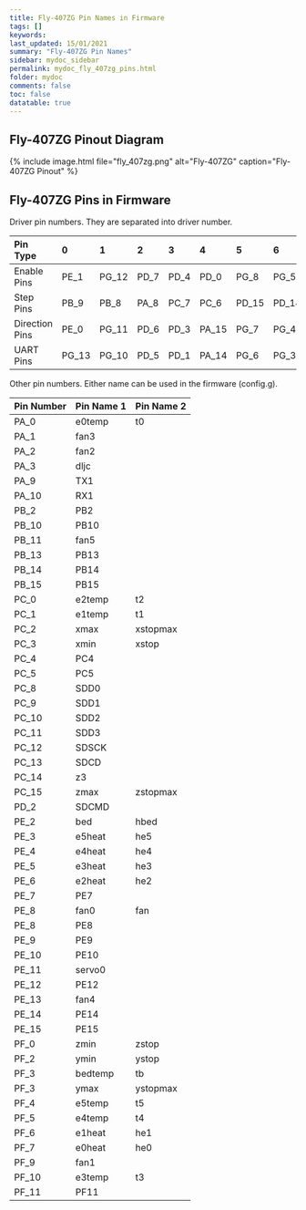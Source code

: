 ```yaml
---
title: Fly-407ZG Pin Names in Firmware
tags: []
keywords: 
last_updated: 15/01/2021
summary: "Fly-407ZG Pin Names"
sidebar: mydoc_sidebar
permalink: mydoc_fly_407zg_pins.html
folder: mydoc
comments: false
toc: false
datatable: true
---
```


## Fly-407ZG Pinout Diagram

{% include image.html file="fly_407zg.png" alt="Fly-407ZG" caption="Fly-407ZG Pinout" %}

## Fly-407ZG Pins in Firmware

Driver pin numbers. They are separated into driver number.

<div class="datatable-begin"></div>

|Pin Type|0|1|2|3|4|5|6|7|8|
| :------------- |:-------------|:-------------|:-------------|:-------------|:-------------|:-----|:--|:--|:--|
|Enable Pins|PE_1|PG_12|PD_7|PD_4|PD_0|PG_8|PG_5|PG_2|PD_9|
|Step Pins|PB_9|PB_8|PA_8|PC_7|PC_6|PD_15|PD_14|PD_13|PD_12|
|Direction Pins|PE_0|PG_11|PD_6|PD_3|PA_15|PG_7|PG_4|PD_11|PD_8|
|UART Pins|PG_13|PG_10|PD_5|PD_1|PA_14|PG_6|PG_3|PD_10|PB_12|

<div class="datatable-end"></div>

Other pin numbers. Either name can be used in the firmware (config.g).

<div class="datatable-begin"></div>

|Pin Number|Pin Name 1|Pin Name 2|
| :------------- |:-------------|:-------------|
|PA_0|e0temp|t0|
|PA_1|fan3||
|PA_2|fan2||
|PA_3|dljc||
|PA_9|TX1||
|PA_10|RX1||
|PB_2|PB2||
|PB_10|PB10||
|PB_11|fan5||
|PB_13|PB13||
|PB_14|PB14||
|PB_15|PB15||
|PC_0|e2temp|t2|
|PC_1|e1temp|t1|
|PC_2|xmax|xstopmax|
|PC_3|xmin|xstop|
|PC_4|PC4||
|PC_5|PC5||
|PC_8|SDD0||
|PC_9|SDD1||
|PC_10|SDD2||
|PC_11|SDD3||
|PC_12|SDSCK||
|PC_13|SDCD||
|PC_14|z3||
|PC_15|zmax|zstopmax|
|PD_2|SDCMD||
|PE_2|bed|hbed|
|PE_3|e5heat|he5|
|PE_4|e4heat|he4|
|PE_5|e3heat|he3|
|PE_6|e2heat|he2|
|PE_7|PE7||
|PE_8|fan0|fan|
|PE_8|PE8||
|PE_9|PE9||
|PE_10|PE10||
|PE_11|servo0||
|PE_12|PE12||
|PE_13|fan4||
|PE_14|PE14||
|PE_15|PE15||
|PF_0|zmin|zstop|
|PF_2|ymin|ystop|
|PF_3|bedtemp|tb|
|PF_3|ymax|ystopmax|
|PF_4|e5temp|t5|
|PF_5|e4temp|t4|
|PF_6|e1heat|he1|
|PF_7|e0heat|he0|
|PF_9|fan1||
|PF_10|e3temp|t3|
|PF_11|PF11||

<div class="datatable-end"></div>